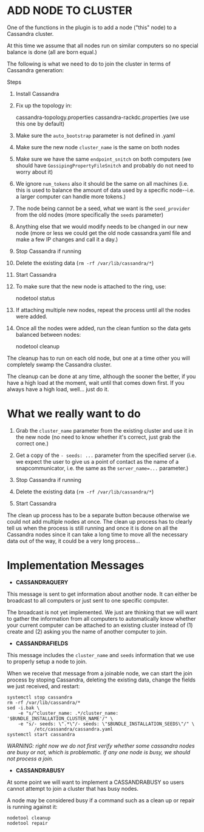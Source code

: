 
ADD NODE TO CLUSTER
===================

One of the functions in the plugin is to add a node ("this" node) to a
Cassandra cluster.

At this time we assume that all nodes run on similar computers so no
special balance is done (all are born equal.)

The following is what we need to do to join the cluster in terms
of Cassandra generation:

Steps

1. Install Cassandra

2. Fix up the topology in:

    cassandra-topology.properties
    cassandra-rackdc.properties (we use this one by default)

3. Make sure the `auto_bootstrap` parameter is not defined in .yaml

4. Make sure the new node `cluster_name` is the same on both nodes

5. Make sure we have the same `endpoint_snitch` on both computers
(we should have `GossipingPropertyFileSnitch` and probably do
not need to worry about it)

6. We ignore `num_tokens` also it should be the same on all machines
(i.e. this is used to balance the amount of data used by a specific
node--i.e. a larger computer can handle more tokens.)

7. The node being cannot be a seed, what we want is the `seed_provider`
from the old nodes (more specifically the `seeds` parameter)

8. Anything else that we would modify needs to be changed in our
new node (more or less we could get the old node cassandra.yaml
file and make a few IP changes and call it a day.)

9. Stop Cassandra if running

10. Delete the existing data (`rm -rf /var/lib/cassandra/*`)

11. Start Cassandra

12. To make sure that the new node is attached to the ring, use:

    nodetool status

13. If attaching multiple new nodes, repeat the process until all the
nodes were added.

14. Once all the nodes were added, run the clean funtion so the data
gets balanced between nodes:

    nodetool cleanup

The cleanup has to run on each old node, but one at a time other you
will completely swamp the Cassandra cluster.

The cleanup can be done at any time, although the sooner the better,
if you have a high load at the moment, wait until that comes down first.
If you always have a high load, well... just do it.


What we really want to do
=========================

1. Grab the `cluster_name` parameter from the existing cluster and use
it in the new node (no need to know whether it's correct, just grab the
correct one.)

2. Get a copy of the `- seeds: ...`  parameter from the specified server
(i.e. we expect the user to give us a point of contact as the name of
a snapcommunicator, i.e. the same as the `server_name=...` parameter.)

3. Stop Cassandra if running

4. Delete the existing data (`rm -rf /var/lib/cassandra/*`)

5. Start Cassandra

The clean up process has to be a separate button because otherwise we
could not add multiple nodes at once. The clean up process has to
clearly tell us when the process is still running and once it is done
on all the Cassandra nodes since it can take a long time to move all
the necessary data out of the way, it could be a very long process...


Implementation Messages
=======================

* **CASSANDRAQUERY**

This message is sent to get information about another node. It can
either be broadcast to all computers or just sent to one specific
computer.

The broadcast is not yet implemented. We just are thinking that we
will want to gather the information from all computers to automatically
know whether your current computer can be attached to an existing
cluster instead of (1) create and (2) asking you the name of another
computer to join.

* **CASSANDRAFIELDS**

This message includes the `cluster_name` and `seeds` information that
we use to properly setup a node to join.

When we receive that message from a joinable node, we can start the
join process by stoping Cassandra, deleting the existing data,
change the fields we just received, and restart:

    systemctl stop cassandra
    rm -rf /var/lib/cassandra/*
    sed -i.bak \
        -e "s/^cluster_name: .*/cluster_name: '$BUNDLE_INSTALLATION_CLUSTER_NAME'/" \
        -e "s/- seeds: \".*\"/- seeds: \"$BUNDLE_INSTALLATION_SEEDS\"/" \
              /etc/cassandra/cassandra.yaml
    systemctl start cassandra

*WARNING: right now we do not first verify whether some cassandra nodes
are busy or not, which is problematic. If any one node is busy, we should
not process a join.*

* **CASSANDRABUSY**

At some point we will want to implement a CASSANDRABUSY so users cannot
attempt to join a cluster that has busy nodes.

A node may be considered busy if a command such as a clean up or repair
is running against it:

    nodetool cleanup
    nodetool repair

